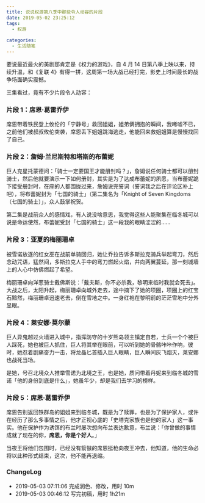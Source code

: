 ```yaml
---
title: 说说权游第八季中那些令人动容的片段
date: 2019-05-02 23:25:12
tags:
  - 权游
  
categories:
  - 生活随笔
---
```


<!--more-->

要说最近最火的美剧那肯定是《权力的游戏》，自 4 月 14 日第八季上映以来，持续升温，和《复联 4》有得一拼，这周第一场大战已经打完，影史上时间最长的战争场面确实震撼。

三集看过，竟有不少片段令人动容：

### 片段 1：席恩·葛雷乔伊

席恩带着铁民登上攸伦的「宁静号」救回姐姐，姐弟俩拥抱的瞬间，我唏嘘不已，之前他们被叔叔攸伦突袭，席恩丢下姐姐跳海逃走，他能回来救姐姐算是慢慢找回了自己。

### 片段 2：詹姆·兰尼斯特和塔斯的布蕾妮

巨人克星托蒙德问：「骑士一定要国王才能册封吗？」，詹姆说任何骑士都可以册封骑士，然后他就要演示一下如何册封，其实是为了达成布蕾妮的夙愿，当布蕾妮跪下接受册封时，在座的人都围拢过来，詹姆说完誓词（誓词我之后在评论区补上吧），将布蕾妮封为「七国的骑士」（第二集名为「Knight of Seven Kingdoms（七国的骑士）」，众人鼓掌祝贺。

第二集是战前众人的感情戏，有人说没啥意思，我觉得这些人能聚集在临冬城可以说是命运使然，布蕾妮受封「七国的骑士」这一段我的眼睛涩涩的……

### 片段 3：亚夏的梅丽珊卓

被雪诺放逐的红女巫在战前单骑回归，她让乔拉告诉多斯拉克骑兵举起弯刀，然后念动咒语，猛然间，多斯拉克人手中的弯刀燃起火焰，幷向两翼蔓延，那一刻城墙上的人心中仿佛燃起了希望。

梅丽珊卓向洋葱骑士戴佛斯说：「戴夫斯，你不必杀我，黎明来临时我就会死去」。大战之后，太阳升起，梅丽珊卓向城外走去，途中摘下了她的项圈，项圈上的红宝石黯然，梅丽珊卓迅速老去，倒在雪地之中。一身红袍在黎明前的茫茫雪地中分外显眼。

### 片段 4：莱安娜·莫尔蒙

巨人异鬼越过火墙进入城中，指挥防守的十岁熊岛领主镇定自若，士兵一个个被巨人踩死，她也被巨人抓住，巨人将其举在眼前，可以听到她的骨骼咔咔作响，彼时，她忍着剧痛奋力一击，将龙晶匕首插入巨人眼睛，巨人瞬间灰飞烟灭，莱安娜也战死当场。

是她，号召北境众人推举雪诺为北境之王，也是她，质问带着丹妮来到临冬城的雪诺「他的身份到底是什么」，她虽年少，却是我们去学习的榜样。

### 片段 5：席恩·葛雷乔伊

席恩告别返回铁群岛的姐姐来到临冬城，既是为了赎罪，也是为了保护家人，或许在经历了那么多事情之后，他才正视心底的「史塔克家族也是他的家人」这一事实。他在保护作为诱饵的布兰时屡次想向布兰表达歉意，布兰说：「你曾做的事情成就了现在的你，**席恩，你是个好人**。」

当夜王将他们包围时，已经没有箭镞的席恩挺枪向夜王冲去，他知道，他的生命必将以此种形式结束，这次，他不能再退缩。

### ChangeLog


- 2019-05-03 07:11:06 完成润色、修改，用时 10m
- 2019-05-03 00:46:12 写完初稿，用时 1h21m